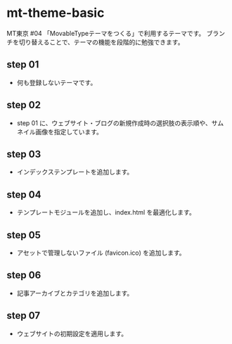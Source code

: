 mt-theme-basic
==============

MT東京 #04 「MovableTypeテーマをつくる」で利用するテーマです。
ブランチを切り替えることで、テーマの機能を段階的に勉強できます。

## step 01

- 何も登録しないテーマです。

## step 02

- step 01 に、ウェブサイト・ブログの新規作成時の選択肢の表示順や、サムネイル画像を指定しています。

## step 03

- インデックステンプレートを追加します。

## step 04

- テンプレートモジュールを追加し、index.html を最適化します。

## step 05

- アセットで管理しないファイル (favicon.ico) を追加します。

## step 06

- 記事アーカイブとカテゴリを追加します。

## step 07

- ウェブサイトの初期設定を適用します。

